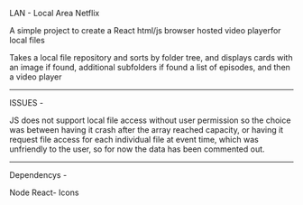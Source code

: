 LAN - Local Area Netflix

A simple project to create a React html/js browser hosted video playerfor local files

Takes a local file repository and sorts by folder tree, and displays cards with an image if found, additional subfolders if found a list of episodes, and then a video player

---------------------------------------------
ISSUES -

JS does not support local file access without user permission so the choice was between having it crash after the array reached capacity, or having it request file access for each individual file at event time, which was unfriendly to the user, so for now the data has been commented out.


---------------------------------------------
Dependencys -

Node
React- Icons
